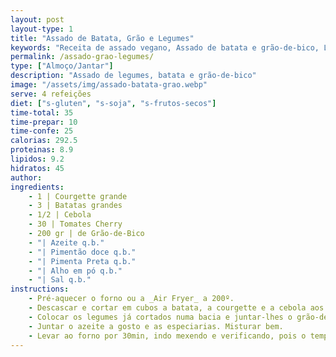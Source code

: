 ```yaml
---
layout: post
layout-type: 1
title: "Assado de Batata, Grão e Legumes"
keywords: "Receita de assado vegano, Assado de batata e grão-de-bico, Legumes assados no forno, Prato principal saudável, Como fazer assado de legumes, Assado de legumes no forno, Receita vegana com grão-de-bico, Legumes assados com especiarias, Prato principal vegano fácil e saudável, Legumes assados na Air Fryer, Legumes no forno com grão-de-bico crocante, Receita vegana rápida com legumes e especiarias, Como fazer legumes assados deliciosos, Assado de batata e courgette com grão-de-bico, Pratos veganos práticos para o dia a dia, Refeições saudáveis com legumes assados, Ideias de acompanhamentos veganos fáceis, Legumes na Air Fryer: dicas e truques, Receitas veganas leves e saborosas para o jantar, Como assar legumes no forno de forma perfeita"
permalink: /assado-grao-legumes/
type: ["Almoço/Jantar"]
description: "Assado de legumes, batata e grão-de-bico"
image: "/assets/img/assado-batata-grao.webp"
serve: 4 refeições
diet: ["s-gluten", "s-soja", "s-frutos-secos"]
time-total: 35
time-prepar: 10
time-confe: 25
calorias: 292.5
proteinas: 8.9
lipidos: 9.2
hidratos: 45
author: 
ingredients:
    - 1 | Courgette grande
    - 3 | Batatas grandes
    - 1/2 | Cebola
    - 30 | Tomates Cherry
    - 200 gr | de Grão-de-Bico
    - "| Azeite q.b."
    - "| Pimentão doce q.b."
    - "| Pimenta Preta q.b."
    - "| Alho em pó q.b."
    - "| Sal q.b."
instructions:
    - Pré-aquecer o forno ou a _Air Fryer_ a 200º.
    - Descascar e cortar em cubos a batata, a courgette e a cebola aos cubos. Cortar os tomates cherry em metades.
    - Colocar os legumes já cortados numa bacia e juntar-lhes o grão-de-bico.
    - Juntar o azeite a gosto e as especiarias. Misturar bem.
    - Levar ao forno por 30min, indo mexendo e verificando, pois o tempo de confeção pode variar.
---
```

